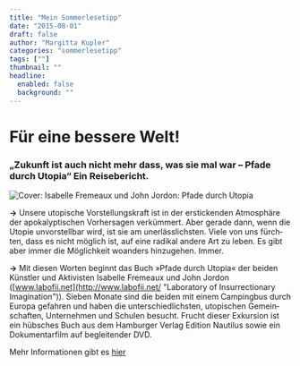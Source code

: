 ```yaml
---
title: "Mein Sommerlesetipp"
date: "2015-08-01"
draft: false
author: "Margitta Kupler"
categories: "sommerlesetipp"
tags: [""]
thumbnail: ""
headline:
  enabled: false
  background: ""
---
```


# Für eine bessere Welt!

### „Zukunft ist auch nicht mehr dass, was sie mal war – Pfade durch Utopia“ Ein Reisebericht.

<!--more-->

![Cover: Isabelle Fremeaux und John Jordon: Pfade durch
Utopia](https://i0.wp.com/www.fuereinebesserewelt.info/wp-content/uploads/2012/10/fuereinebesserewelt_pfade_durch_utopia.jpg)

**→** Unsere uto­pi­sche Vor­stel­lungs­kraft ist in der ersti­cken­den
Atmo­sphäre der apo­ka­lyp­ti­schen Vor­her­sa­gen ver­küm­mert. Aber gerade
dann, wenn die Uto­pie unvor­stell­bar wird, ist sie am uner­läss­lichs­ten.
Viele von uns fürch­ten, dass es nicht mög­lich ist, auf eine radi­kal andere
Art zu leben. Es gibt aber immer die Mög­lich­keit woan­ders hin­zu­ge­hen.
Immer.

**→** Mit die­sen Wor­ten beginnt das Buch »Pfade durch Uto­pia« der bei­den
Künst­ler und Akti­vis­ten Isa­belle Fre­meaux und John Jor­don
([www.labofii.net](http://www.labofii.net/ "Laboratory of Insurrectionary
Imagination")). Sie­ben Monate sind die bei­den mit einem Cam­ping­bus durch
Europa gefah­ren und haben die unter­schied­lichs­ten, uto­pi­schen
Gemein­schaf­ten, Unter­neh­men und Schu­len besucht. Frucht die­ser
Exkur­sion ist ein hüb­sches Buch aus dem Ham­bur­ger Ver­lag Edi­tion
Nau­ti­lus sowie ein Doku­men­tar­film auf beglei­ten­der DVD.

Mehr Informationen gibt es [hier](http://www.fuereinebesserewelt.info/pfade-durch-utopia/ "Utopia")
